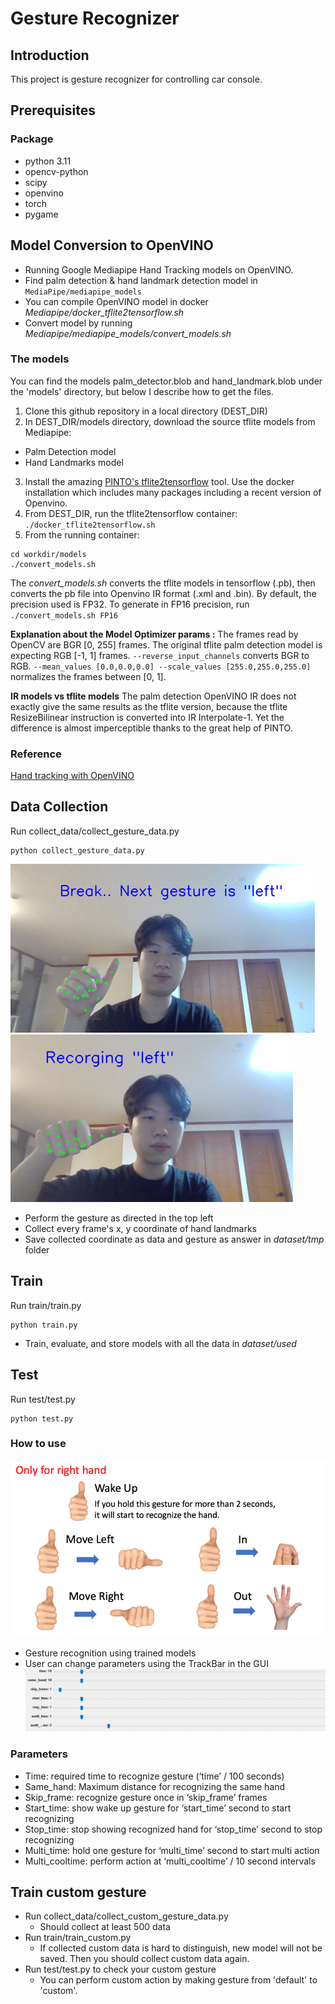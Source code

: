 # Gesture Recognizer

## Introduction

This project is gesture recognizer for controlling car console.

## Prerequisites

### Package

- python 3.11
- opencv-python
- scipy
- openvino
- torch
- pygame

## Model Conversion to OpenVINO

- Running Google Mediapipe Hand Tracking models on OpenVINO.
- Find palm detection & hand landmark detection model in `MediaPipe/mediapipe_models`
- You can compile OpenVINO model in docker _Mediapipe/docker_tflite2tensorflow.sh_
- Convert model by running _Mediapipe/mediapipe_models/convert_models.sh_

### The models

You can find the models palm_detector.blob and hand_landmark.blob under the 'models' directory, but below I describe how to get the files.

1. Clone this github repository in a local directory (DEST_DIR)
2. In DEST_DIR/models directory, download the source tflite models from Mediapipe:

- Palm Detection model
- Hand Landmarks model

3. Install the amazing [PINTO's tflite2tensorflow](https://github.com/PINTO0309/tflite2tensorflow) tool. Use the docker installation which includes many packages including a recent version of Openvino.
4. From DEST_DIR, run the tflite2tensorflow container: `./docker_tflite2tensorflow.sh`
5. From the running container:

```
cd workdir/models
./convert_models.sh
```

The _convert_models.sh_ converts the tflite models in tensorflow (.pb), then converts the pb file into Openvino IR format (.xml and .bin). By default, the precision used is FP32. To generate in FP16 precision, run `./convert_models.sh FP16`

**Explanation about the Model Optimizer params :** The frames read by OpenCV are BGR [0, 255] frames. The original tflite palm detection model is expecting RGB [-1, 1] frames. `--reverse_input_channels` converts BGR to RGB. `--mean_values [0.0,0.0,0.0] --scale_values [255.0,255.0,255.0]` normalizes the frames between [0, 1].

**IR models vs tflite models** The palm detection OpenVINO IR does not exactly give the same results as the tflite version, because the tflite ResizeBilinear instruction is converted into IR Interpolate-1. Yet the difference is almost imperceptible thanks to the great help of PINTO.

### Reference

[Hand tracking with OpenVINO](https://github.com/geaxgx/openvino_hand_tracker)

## Data Collection

Run collect_data/collect_gesture_data.py
```
python collect_gesture_data.py
```

![image](images/getdata1.png)
![image](images/getdata2.png)

- Perform the gesture as directed in the top left
- Collect every frame's x, y coordinate of hand landmarks
- Save collected coordinate as data and gesture as answer in _dataset/tmp_ folder

## Train

Run train/train.py
```
python train.py
```

- Train, evaluate, and store models with all the data in _dataset/used_

## Test

Run test/test.py
```
python test.py
```

### How to use

![image](images/how_to_use.png)

- Gesture recognition using trained models
- User can change parameters using the TrackBar in the GUI
  ![image](images/track_bar.png)

### Parameters

- Time: required time to recognize gesture (‘time’ / 100 seconds)
- Same_hand: Maximum distance for recognizing the same hand
- Skip_frame: recognize gesture once in ‘skip_frame’ frames
- Start_time: show wake up gesture for ‘start_time’ second to start recognizing
- Stop_time: stop showing recognized hand for ‘stop_time’ second to stop recognizing
- Multi_time: hold one gesture for ‘multi_time’ second to start multi action
- Multi_cooltime: perform action at ‘multi_cooltime’ / 10 second intervals

## Train custom gesture

- Run collect_data/collect_custom_gesture_data.py
  - Should collect at least 500 data
- Run train/train_custom.py
  - If collected custom data is hard to distinguish, new model will not be saved. Then you should collect custom data again.
- Run test/test.py to check your custom gesture
  - You can perform custom action by making gesture from 'default' to 'custom'.